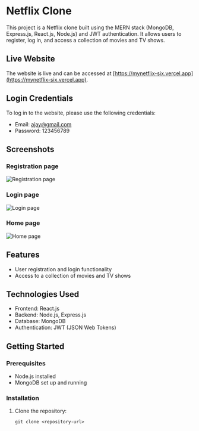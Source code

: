# Netflix Clone

This project is a Netflix clone built using the MERN stack (MongoDB, Express.js, React.js, Node.js) and JWT authentication. It allows users to register, log in, and access a collection of movies and TV shows.

## Live Website

The website is live and can be accessed at [https://mynetflix-six.vercel.app](https://mynetflix-six.vercel.app).

## Login Credentials

To log in to the website, please use the following credentials:

- Email: ajay@gmail.com
- Password: 123456789

## Screenshots

### Registration page
![Registration page](https://i.postimg.cc/7LfxQs9D/Screenshot-639.png)

### Login page
![Login page](https://i.postimg.cc/P5v331D9/Screenshot-638.png)

### Home page
![Home page](https://i.postimg.cc/qMWVvJxf/Screenshot-637.png)

## Features

- User registration and login functionality
- Access to a collection of movies and TV shows

## Technologies Used

- Frontend: React.js
- Backend: Node.js, Express.js
- Database: MongoDB
- Authentication: JWT (JSON Web Tokens)

## Getting Started

### Prerequisites

- Node.js installed
- MongoDB set up and running

### Installation

1. Clone the repository:

   ```shell
   git clone <repository-url>
